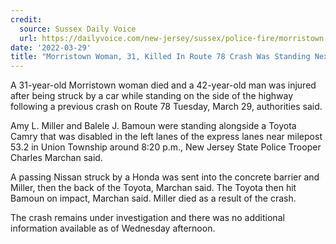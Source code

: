 ```yaml
---
credit:
  source: Sussex Daily Voice
  url: https://dailyvoice.com/new-jersey/sussex/police-fire/morristown-woman-31-killed-in-route-78-crash-was-standing-next-to-disabled-car-police/828975/
date: '2022-03-29'
title: "Morristown Woman, 31, Killed In Route 78 Crash Was Standing Next To Disabled Car: Police"
---
```

A 31-year-old Morristown woman died and a 42-year-old man was injured after being struck by a car while standing on the side of the highway following a previous crash on Route 78 Tuesday, March 29, authorities said.

Amy L. Miller and Balele J. Bamoun were standing alongside a Toyota Camry that was disabled in the left lanes of the express lanes near milepost 53.2 in Union Township around 8:20 p.m., New Jersey State Police Trooper Charles Marchan said.

A passing Nissan struck by a Honda was sent into the concrete barrier and Miller, then the back of the Toyota, Marchan said. The Toyota then hit Bamoun on impact, Marchan said. Miller died as a result of the crash. 

The crash remains under investigation and there was no additional information available as of Wednesday afternoon.
